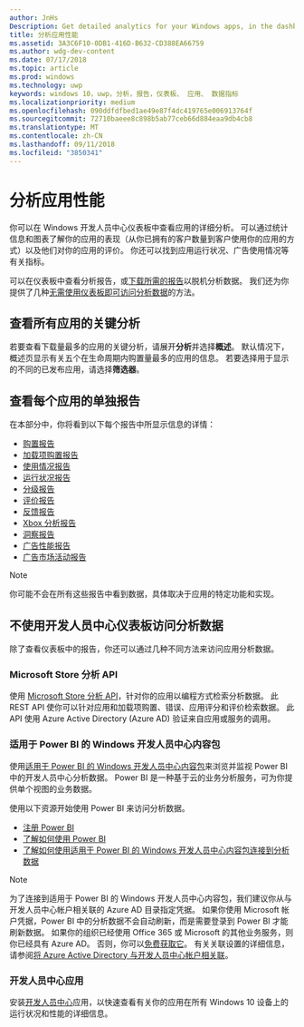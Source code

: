```yaml
---
author: JnHs
Description: Get detailed analytics for your Windows apps, in the dashboard or via other methods.
title: 分析应用性能
ms.assetid: 3A3C6F10-0DB1-416D-B632-CD388EA66759
ms.author: wdg-dev-content
ms.date: 07/17/2018
ms.topic: article
ms.prod: windows
ms.technology: uwp
keywords: windows 10，uwp，分析，报告，仪表板、 应用、 数据指标
ms.localizationpriority: medium
ms.openlocfilehash: 090ddfdfbed1ae49e87f4dc419765e006913764f
ms.sourcegitcommit: 72710baeee8c898b5ab77ceb66d884eaa9db4cb8
ms.translationtype: MT
ms.contentlocale: zh-CN
ms.lasthandoff: 09/11/2018
ms.locfileid: "3850341"
---
```

# <a name="analyze-app-performance"></a>分析应用性能

你可以在 Windows 开发人员中心仪表板中查看应用的详细分析。 可以通过统计信息和图表了解你的应用的表现（从你已拥有的客户数量到客户使用你的应用的方式）以及他们对你的应用的评价。 你还可以找到应用运行状况、广告使用情况等有关指标。

可以在仪表板中查看分析报告，或[下载所需的报告](download-analytic-reports.md)以脱机分析数据。 我们还为你提供了几种[无需使用仪表板即可访问分析数据](#no-dashboard)的方法。

## <a name="view-key-analytics-for-all-your-apps"></a>查看所有应用的关键分析

若要查看下载量最多的应用的关键分析，请展开**分析**并选择**概述**。 默认情况下，概述页显示有关五个在生命周期内购置量最多的应用的信息。 若要选择用于显示的不同的已发布应用，请选择**筛选器**。

## <a name="view-individual-reports-for-each-app"></a>查看每个应用的单独报告

在本部分中，你将看到以下每个报告中所显示信息的详情：

-   [购置报告](acquisitions-report.md)
-   [加载项购置报告](add-on-acquisitions-report.md)
-   [使用情况报告](usage-report.md)
-   [运行状况报告](health-report.md)
-   [分级报告](ratings-report.md)
-   [评价报告](reviews-report.md)
-   [反馈报告](feedback-report.md)
-   [Xbox 分析报告](xbox-analytics-report.md)
-   [洞察报告](insights-report.md)
-   [广告性能报告](advertising-performance-report.md)
-   [广告市场活动报告](promote-your-app-report.md)


> [!NOTE]
> 你可能不会在所有这些报告中看到数据，具体取决于应用的特定功能和实现。

<span id="no-dashboard"/>

## <a name="access-analytics-data-without-using-the-dev-center-dashboard"></a>不使用开发人员中心仪表板访问分析数据

除了查看仪表板中的报告，你还可以通过几种不同方法来访问应用分析数据。

### <a name="microsoft-store-analytics-api"></a>Microsoft Store 分析 API

使用 [Microsoft Store 分析 API](../monetize/access-analytics-data-using-windows-store-services.md)，针对你的应用以编程方式检索分析数据。 此 REST API 使你可以针对应用和加载项购置、错误、应用评分和评价检索数据。 此 API 使用 Azure Active Directory (Azure AD) 验证来自应用或服务的调用。

### <a name="windows-dev-center-content-pack-for-power-bi"></a>适用于 Power BI 的 Windows 开发人员中心内容包

使用[适用于 Power BI 的 Windows 开发人员中心内容包](https://powerbi.microsoft.com/documentation/powerbi-content-pack-windows-dev-center/)来浏览并监视 Power BI 中的开发人员中心分析数据。 Power BI 是一种基于云的业务分析服务，可为你提供单个视图的业务数据。

使用以下资源开始使用 Power BI 来访问分析数据。

* [注册 Power BI](https://powerbi.microsoft.com/documentation/powerbi-service-self-service-signup-for-power-bi/)
* [了解如何使用 Power BI](https://powerbi.microsoft.com/guided-learning/)
* [了解如何使用适用于 Power BI 的 Windows 开发人员中心内容包连接到分析数据](https://powerbi.microsoft.com/documentation/powerbi-content-pack-windows-dev-center/)

> [!NOTE]
> 为了连接到适用于 Power BI 的 Windows 开发人员中心内容包，我们建议你从与开发人员中心帐户相关联的 Azure AD 目录指定凭据。 如果你使用 Microsoft 帐户凭据，Power BI 中的分析数据不会自动刷新，而是需要登录到 Power BI 才能刷新数据。 如果你的组织已经使用 Office 365 或 Microsoft 的其他业务服务，则你已经具有 Azure AD。 否则，你可以[免费获取它](http://go.microsoft.com/fwlink/p/?LinkId=703757)。 有关关联设置的详细信息，请参阅[将 Azure Active Directory 与开发人员中心帐户相关联](associate-azure-ad-with-dev-center.md)。

### <a name="dev-center-app"></a>开发人员中心应用

安装[开发人员中心](https://www.microsoft.com/store/apps/dev-center/9nblggh4r5ws)应用，以快速查看有关你的应用在所有 Windows 10 设备上的运行状况和性能的详细信息。

